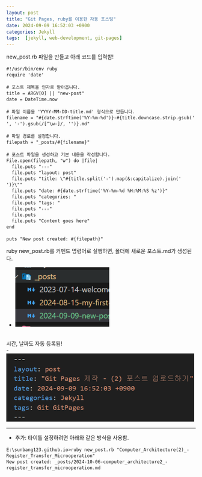 ```yaml
---
layout: post
title: "Git Pages, ruby를 이용한 자동 포스팅"
date: 2024-09-09 16:52:03 +0900
categories: Jekyll
tags:  [jekyll, web-development, git-pages]
---
```


new_post.rb 파일을 만들고 아래 코드를 입력함!

```
#!/usr/bin/env ruby
require 'date'

# 포스트 제목을 인자로 받아옵니다.
title = ARGV[0] || "new-post"
date = DateTime.now

# 파일 이름을 'YYYY-MM-DD-title.md' 형식으로 만듭니다.
filename = "#{date.strftime('%Y-%m-%d')}-#{title.downcase.strip.gsub(' ', '-').gsub(/[^\w-]/, '')}.md"

# 파일 경로를 설정합니다.
filepath = "_posts/#{filename}"

# 포스트 파일을 생성하고 기본 내용을 작성합니다.
File.open(filepath, "w") do |file|
  file.puts "---"
  file.puts "layout: post"
  file.puts "title: \"#{title.split('-').map(&:capitalize).join(' ')}\""
  file.puts "date: #{date.strftime('%Y-%m-%d %H:%M:%S %z')}"
  file.puts "categories: "
  file.puts "tags: "
  file.puts "---"
  file.puts
  file.puts "Content goes here"
end

puts "New post created: #{filepath}"
```

ruby new_post.rb를 커멘드 명령어로 실행하면, 폴더에 새로운 포스트.md가 생성된다.
- <img src="/post_img/image909.png" width="250px" alt="jekyll new blog cmd">
<br>
시간, 날짜도 자동 등록됨!
<br>
- <img src="/post_img/image909-1.png" width="500px" alt="jekyll new blog cmd">
<br>

* * *
- 추가: 타이틀 설정하려면 아래와 같은 방식을 사용함.

```
E:\sunbang123.github.io>ruby new_post.rb "Computer_Architecture(2)_-Register_Transfer_Microoperation"
New post created: _posts/2024-10-06-computer_architecture2_-register_transfer_microoperation.md
```